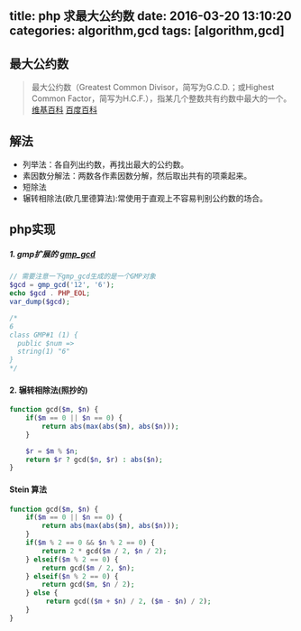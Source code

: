 title: php 求最大公约数
date: 2016-03-20 13:10:20
categories: algorithm,gcd
tags: [algorithm,gcd]
---
## 最大公约数
>最大公约数（Greatest Common Divisor，简写为G.C.D.；或Highest Common Factor，简写为H.C.F.），指某几个整数共有约数中最大的一个。
[维基百科](https://zh.wikipedia.org/wiki/%E6%9C%80%E5%A4%A7%E5%85%AC%E5%9B%A0%E6%95%B8)
[百度百科](http://baike.baidu.com/view/47637.htm)

<!--more--> 

## 解法
-  列举法：各自列出约数，再找出最大的公约数。
- 素因数分解法：两数各作素因数分解，然后取出共有的项乘起来。
- 短除法
- 辗转相除法(欧几里德算法):常使用于直观上不容易判别公约数的场合。

## php实现

##### 1. gmp扩展的 [gmp_gcd](http://php.net/manual/zh/function.gmp-gcd.php)
```php
// 需要注意一下gmp_gcd生成的是一个GMP对象
$gcd = gmp_gcd('12', '6');
echo $gcd . PHP_EOL;
var_dump($gcd);

/*
6
class GMP#1 (1) {
  public $num =>
  string(1) "6"
}
*/
```

#### 2. 辗转相除法(照抄的)
```php
function gcd($m, $n) {
	if($m == 0 || $n == 0) {
		return abs(max(abs($m), abs($n)));
	}

	$r = $m % $n;
	return $r ? gcd($n, $r) : abs($n);
}
```
####  Stein 算法
```php
function gcd($m, $n) { 
	if($m == 0 || $n == 0) {
		return abs(max(abs($m), abs($n)));
	}
	if($m % 2 == 0 && $n % 2 == 0) {
		return 2 * gcd($m / 2, $n / 2);
	} elseif($m % 2 == 0) {
		return gcd($m / 2, $n);	
	} elseif($n % 2 == 0) {
		return gcd($m, $n / 2);
	} else {
		 return gcd(($m + $n) / 2, ($m - $n) / 2);
	}
}
```
